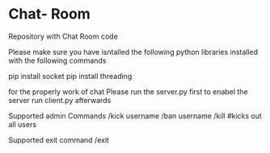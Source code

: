# Chat- Room
Repository with Chat Room code

Please make sure you have isntalled the following python libraries installed
with the following commands

pip install socket 
pip install threading 

for the properly work of chat
Please run the server.py first to enabel the server
run client.py afterwards

Supported admin Commands
/kick username
/ban username
/kill #kicks out all users

Supported exit command
/exit


